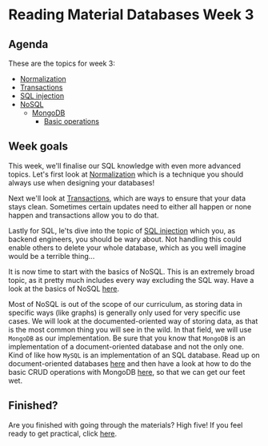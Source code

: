 # Reading Material Databases Week 3

## Agenda

These are the topics for week 3:

- [Normalization](https://hackyourfuture.github.io/study/#/databases/sql/normalization)
- [Transactions](https://hackyourfuture.github.io/study/#/databases/sql/transactions)
- [SQL injection](https://hackyourfuture.github.io/study/#/databases/sql/sql-injection)
- [NoSQL](https://hackyourfuture.github.io/study/#/databases/nosql/README.md)
    - [MongoDB](https://hackyourfuture.github.io/study/#/databases/nosql/mongodb/README.md)
        - [Basic operations](https://hackyourfuture.github.io/study/#/databases/nosql/mongodb/basic-operations.md)

## Week goals

This week, we'll finalise our SQL knowledge with even more advanced topics. Let's first look at [Normalization](https://hackyourfuture.github.io/study/#/databases/sql/normalization) which is a technique you should always use when designing your databases!

Next we'll look at [Transactions](https://hackyourfuture.github.io/study/#/databases/sql/transactions), which are ways to ensure that your data stays clean. Sometimes certain updates need to either all happen or none happen and transactions allow you to do that.

Lastly for SQL, le'ts dive into the topic of [SQL injection](https://hackyourfuture.github.io/study/#/databases/sql/sql-injection) which you, as backend engineers, you should be wary about. Not handling this could enable others to delete your whole database, which as you well imagine would be a terrible thing...

It is now time to start with the basics of NoSQL. This is an extremely broad topic, as it pretty much includes every way excluding the SQL way. Have a look at the basics of NoSQL [here](https://hackyourfuture.github.io/study/#/databases/nosql/README.md).

Most of NoSQL is out of the scope of our curriculum, as storing data in specific ways (like graphs) is generally only used for very specific use cases. We will look at the documented-oriented way of storing data, as that is the most common thing you will see in the wild. In that field, we will use `MongoDB` as our implementation. Be sure that you know that `MongoDB` is an implementation of a document-oriented database and not the only one. Kind of like how `MySQL` is an implementation of an SQL database. Read up on document-oriented databases [here](https://hackyourfuture.github.io/study/#/databases/nosql/mongodb/README.md) and then have a look at how to do the basic CRUD operations with MongoDB [here](https://hackyourfuture.github.io/study/#/databases/nosql/mongodb/basic-operations.md), so that we can get our feet wet.

## Finished?

Are you finished with going through the materials? High five! If you feel ready to get practical, click [here](./MAKEME.md).
